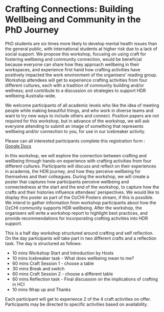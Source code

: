 # Crafting Connections: Building Wellbeing and Community in the PhD Journey

PhD students are six times more likely to develop mental health issues than the general public, with international students at higher
risk due to a lack of social support. We propose this workshop, focusing on using craft for fostering wellbeing and community
connection, would be beneficial because everyone can share how they approach wellbeing in their workspaces, and experience first
hand how crafting activities have positively impacted the work environment of the organisers’ reading group. Workshop attendees
will get to experience crafting activities from four different cultures, each with a tradition of community building and/or wellness; and
contribute to a discussion on strategies to support HDR wellbeing Australia-wide.

We welcome participants of all academic levels who like the idea of meeting people while making beautiful things, and
who work in diverse teams and want to try new ways to include others and connect.
Position papers are not required for this workshop, but in advance of the workshop, we will ask everyone attending to
submit an image of something that represents wellbeing and/or connection to you, for use in our icebreaker activity.

Please can all interested participants complete this registration form : [Google Docs](https://docs.google.com/forms/d/e/1FAIpQLSfH0io52BXBZaztYAzdQ9KYUiuAv4OAMyYwG7-TGTjSRFC0IA/viewform?usp=header)

In this workshop, we will explore the connection between crafting and wellbeing through hands-on experience with
crafting activities from four different cultures. Participants will discuss and reflect on their experiences in academia, the
HDR journey, and how they perceive wellbeing for themselves and their colleagues.
During the workshop, we will create a poster that captures how participants perceive wellbeing and connectedness
at the start and the end of the workshop, to capture how the crafts and their histories influence attendees’ perspectives.
We would like to display this poster as part of the OzCHI Posters stream, if this is possible.
We intend to gather information from workshop participants about how the OzCHI community supports HDR
wellbeing. After the workshop, the organisers will write a workshop report to highlight best practices, and provide
recommendations for incorporating crafting activities into HDR support.

This is a half day workshop structured around crafting and self reflection. On the day participants will take part in two
different crafts and a reflection task. The day is structured as follows:
- 10 mins Workshop Start and Introduction by Hosts
- 10 mins Icebreaker task - What does wellbeing mean to me?
- 60 mins Craft Session 1 - choose a table
- 30 mins Break and switch
- 60 mins Craft Session 2 - choose a different table
- 60 mins Reflection task - Final discussion on the implications of crafting in HCI
- 10 mins Wrap up and Thanks
  
Each participant will get to experience 2 of the 4 craft activities on offer. Participants may be directed to specific
activities based on availability.
